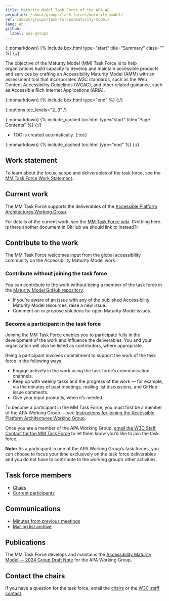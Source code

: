 ```yaml
---
title: Maturity Model Task Force of the APA WG
permalink: /about/groups/task-forces/maturity-model/
ref: /about/groups/task-forces/maturity-model/
lang: en
github:
  label: wai-groups
---
```


{::nomarkdown}
{% include box.html type="start" title="Summary" class="" %}
{:/}

The objective of the Maturity Model (MM) Task Force is to help organizations build capacity to develop and maintain accessible products and services by crafting an Accessibility Maturity Model (AMM) with an assessment tool that incorporates W3C standards, such as the Web Content Accessibility Guidelines (WCAG), and other related guidance, such as Accessible Rich Internet Applications (ARIA).

{::nomarkdown}
{% include box.html type="end" %}
{:/}

{::options toc_levels="2..3" /}

{::nomarkdown}
{% include_cached toc.html type="start" title="Page Contents" %}
{:/}

-   TOC is created automatically.
{:toc}

{::nomarkdown}
{% include_cached toc.html type="end" %}
{:/}


## Work statement

To learn about the focus, scope and deliverables of the task force, see the [MM Task Force Work Statement](/about/groups/task-forces/maturity-model/work-statement/).

## Current work

The MM Task Force supports the deliverables of the [Accessible Platform Architectures Working Group](/about/groups/apawg/).

For details of the current work, see the [MM Task Force wiki](https://github.com/w3c/maturity-model/wiki). (Nothing here. Is there another document in GitHub we should link to instead?)

## Contribute to the work

The MM Task Force welcomes input from the global accessibility community on the Accessibility Maturity Model work.

### Contribute without joining the task force

You can contribute to the work without being a member of the task force in the [Maturity Model GitHub repository](https://github.com/w3c/maturity-model/issues):
* If you’re aware of an issue with any of the published Accessibility Maturity Model resources, raise a new issue.
* Comment on or propose solutions for open Maturity Model issues.

### Become a participant in the task force

Joining the MM Task Force enables you to participate fully in the development of the work and influence the deliverables. You and your organization will also be listed as contributors, where appropriate.

Being a participant involves commitment to support the work of the task force in the following ways:

* Engage actively in the work using the task force’s communication channels.
* Keep up with weekly tasks and the progress of the work — for example, via the minutes of past meetings, mailing list discussions, and GitHub issue comments.
* Give your input promptly, when it’s needed.

To become a participant in the MM Task Force, you must first be a member of the APA Working Group &mdash; see [Instructions for joining the Accessible Platform Architectures Working Group](https://www.w3.org/groups/wg/apa/instructions/).

Once you are a member of the APA Working Group, [email the W3C Staff Contact for the MM Task Force](https://www.w3.org/groups/tf/maturity/participants/#staff) to let them know you’d like to join the task force. 

**Note:** As a participant in one of the APA Working Group’s task forces, you can choose to focus your time exclusively on the task force deliverables and you do not have to contribute to the working group’s other activities.

## Task force members

* [Chairs](https://www.w3.org/groups/tf/maturity/participants/#chairs)
* [Current participants](https://www.w3.org/groups/tf/maturity/participants/#participants)

## Communications

* [Minutes from previous meetings](https://www.w3.org/WAI/APA/task-forces/maturity-model/minutes)
* [Mailing list archive](https://lists.w3.org/Archives/Public/public-maturity/)

## Publications

The MM Task Force develops and maintains the [Accessibility Maturity Model &mdash; 2024 Group Draft Note](https://www.w3.org/TR/maturity-model/) for the APA Working Group.

## Contact the chairs

If you have a question for the task force, email the [chairs](https://www.w3.org/groups/tf/maturity/participants/#chairs) or the [W3C staff contact](https://www.w3.org/groups/tf/maturity/participants/#staff). 
